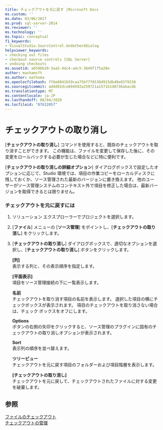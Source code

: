 ```yaml
---
title: チェックアウトを元に戻す |Microsoft Docs
ms.custom: ''
ms.date: 03/06/2017
ms.prod: sql-server-2014
ms.reviewer: ''
ms.technology: ''
ms.topic: conceptual
f1_keywords:
- VisualStudio.SourcControl.UndoCheckDialog
helpviewer_keywords:
- checking out files
- checkout source controls [SQL Server]
- undoing checkouts
ms.assetid: a6596b20-3aa5-4dc4-a4c5-3649f1f5a20e
author: mashamsft
ms.author: mathoma
ms.openlocfilehash: ff6e6041b59caa75bf7f8530d915db48e0379338
ms.sourcegitcommit: ad4d92dce894592a259721a1571b1d8736abacdb
ms.translationtype: MT
ms.contentlocale: ja-JP
ms.lasthandoff: 08/04/2020
ms.locfileid: "87632057"
---
```

# <a name="undo-checkouts"></a>チェックアウトの取り消し
  [**チェックアウトの取り消し**] コマンドを使用すると、既存のチェックアウトを取り消すことができます。 この機能は、ファイルを変更して保存した後に、その変更をロールバックする必要が生じた場合などに特に便利です。  
  
 [**チェックアウトの取り消しの詳細オプション**] ダイアログボックスで設定したオプションに応じて、Studio 環境では、項目の作業コピーをローカルディスクに残しておくか、ソース管理された最新のバージョンに置き換えます。 他のユーザーがソース管理システムのコンテキスト外で項目を修正した場合は、最新バージョンを取得できるとは限りません。  
  
### <a name="to-undo-a-checkout"></a>チェックアウトを元に戻すには  
  
1.  ソリューション エクスプローラーでプロジェクトを選択します。  
  
2.  [**ファイル**] メニューの [**ソース管理**] をポイントし、[**チェックアウトの取り消し**] をクリックします。  
  
3.  [**チェックアウトの取り消し**] ダイアログボックスで、適切なオプションを選択し、[**チェックアウトの取り消し**] ボタンをクリックします。  
  
     **[列]**  
     表示する列と、その表示順序を指定します。  
  
     **[平面表示]**  
     項目をソース管理接続の下に一覧表示します。  
  
     **名前**  
     チェックアウトを取り消す項目の名前を表示します。 選択した項目の横にチェックボックスが表示されます。 項目のチェックアウトを取り消さない場合は、チェック ボックスをオフにします。  
  
     **Options**  
     ボタンの右側の矢印をクリックすると、ソース管理のプラグインに固有のチェックアウトの取り消しオプションが表示されます。  
  
     **Sort**  
     表示列の順序を並べ替えます。  
  
     **ツリービュー**  
     チェックアウトを元に戻す項目のフォルダーおよび項目階層を表示します。  
  
     **[チェックアウトの取り消し]**  
     チェックアウトを元に戻して、チェックアウトされたファイルに対する変更を破棄します。  
  
## <a name="see-also"></a>参照  
 [ファイルのチェックアウト](../../2014/database-engine/check-out-files.md)   
 [チェックアウトの管理](../../2014/database-engine/manage-checkouts.md)  
  
  
